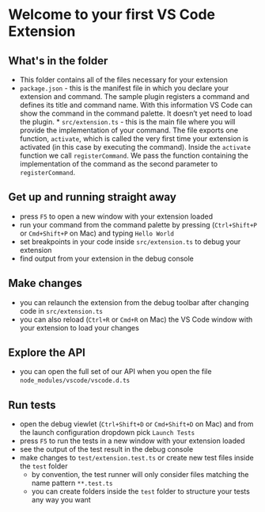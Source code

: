 # Welcome to your first VS Code Extension

## What's in the folder

* This folder contains all of the files necessary for your extension
* `package.json` - this is the manifest file in which you declare your extension and command. The sample plugin registers a command and defines its title and command name. With this information VS Code can show the command in the command palette. It doesn’t yet need to load the plugin. * `src/extension.ts` - this is the main file where you will provide the implementation of your command. The file exports one function, `activate`, which is called the very first time your extension is activated (in this case by executing the command). Inside the `activate` function we call `registerCommand`. We pass the function containing the implementation of the command as the second parameter to `registerCommand`.

## Get up and running straight away

* press `F5` to open a new window with your extension loaded
* run your command from the command palette by pressing (`Ctrl+Shift+P` or `Cmd+Shift+P` on Mac) and typing `Hello World`
* set breakpoints in your code inside `src/extension.ts` to debug your extension
* find output from your extension in the debug console

## Make changes

* you can relaunch the extension from the debug toolbar after changing code in `src/extension.ts`
* you can also reload (`Ctrl+R` or `Cmd+R` on Mac) the VS Code window with your extension to load your changes

## Explore the API

* you can open the full set of our API when you open the file `node_modules/vscode/vscode.d.ts`

## Run tests

* open the debug viewlet (`Ctrl+Shift+D` or `Cmd+Shift+D` on Mac) and from the launch configuration dropdown pick `Launch Tests`
* press `F5` to run the tests in a new window with your extension loaded
* see the output of the test result in the debug console
* make changes to `test/extension.test.ts` or create new test files inside the `test` folder
  * by convention, the test runner will only consider files matching the name pattern `**.test.ts`
  * you can create folders inside the `test` folder to structure your tests any way you want
